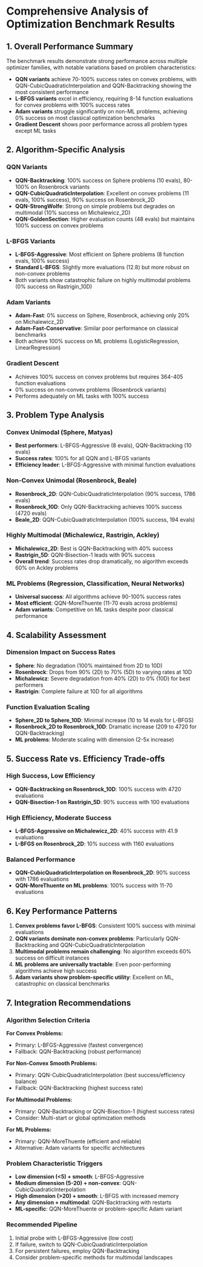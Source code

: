 # Comprehensive Analysis of Optimization Benchmark Results

## 1. Overall Performance Summary

The benchmark results demonstrate strong performance across multiple optimizer families, with notable variations based on problem characteristics:

- **QQN variants** achieve 70-100% success rates on convex problems, with QQN-CubicQuadraticInterpolation and QQN-Backtracking showing the most consistent performance
- **L-BFGS variants** excel in efficiency, requiring 8-14 function evaluations for convex problems with 100% success rates
- **Adam variants** struggle significantly on non-ML problems, achieving 0% success on most classical optimization benchmarks
- **Gradient Descent** shows poor performance across all problem types except ML tasks

## 2. Algorithm-Specific Analysis

### QQN Variants
- **QQN-Backtracking**: 100% success on Sphere problems (10 evals), 80-100% on Rosenbrock variants
- **QQN-CubicQuadraticInterpolation**: Excellent on convex problems (11 evals, 100% success), 90% success on Rosenbrock_2D
- **QQN-StrongWolfe**: Strong on simple problems but degrades on multimodal (10% success on Michalewicz_2D)
- **QQN-GoldenSection**: Higher evaluation counts (48 evals) but maintains 100% success on convex problems

### L-BFGS Variants
- **L-BFGS-Aggressive**: Most efficient on Sphere problems (8 function evals, 100% success)
- **Standard L-BFGS**: Slightly more evaluations (12.8) but more robust on non-convex problems
- Both variants show catastrophic failure on highly multimodal problems (0% success on Rastrigin_10D)

### Adam Variants
- **Adam-Fast**: 0% success on Sphere, Rosenbrock, achieving only 20% on Michalewicz_2D
- **Adam-Fast-Conservative**: Similar poor performance on classical benchmarks
- Both achieve 100% success on ML problems (LogisticRegression, LinearRegression)

### Gradient Descent
- Achieves 100% success on convex problems but requires 364-405 function evaluations
- 0% success on non-convex problems (Rosenbrock variants)
- Performs adequately on ML tasks with 100% success

## 3. Problem Type Analysis

### Convex Unimodal (Sphere, Matyas)
- **Best performers**: L-BFGS-Aggressive (8 evals), QQN-Backtracking (10 evals)
- **Success rates**: 100% for all QQN and L-BFGS variants
- **Efficiency leader**: L-BFGS-Aggressive with minimal function evaluations

### Non-Convex Unimodal (Rosenbrock, Beale)
- **Rosenbrock_2D**: QQN-CubicQuadraticInterpolation (90% success, 1786 evals)
- **Rosenbrock_10D**: Only QQN-Backtracking achieves 100% success (4720 evals)
- **Beale_2D**: QQN-CubicQuadraticInterpolation (100% success, 194 evals)

### Highly Multimodal (Michalewicz, Rastrigin, Ackley)
- **Michalewicz_2D**: Best is QQN-Backtracking with 40% success
- **Rastrigin_5D**: QQN-Bisection-1 leads with 90% success
- **Overall trend**: Success rates drop dramatically, no algorithm exceeds 60% on Ackley problems

### ML Problems (Regression, Classification, Neural Networks)
- **Universal success**: All algorithms achieve 90-100% success rates
- **Most efficient**: QQN-MoreThuente (11-70 evals across problems)
- **Adam variants**: Competitive on ML tasks despite poor classical performance

## 4. Scalability Assessment

### Dimension Impact on Success Rates
- **Sphere**: No degradation (100% maintained from 2D to 10D)
- **Rosenbrock**: Drops from 90% (2D) to 70% (5D) to varying rates at 10D
- **Michalewicz**: Severe degradation from 40% (2D) to 0% (10D) for best performers
- **Rastrigin**: Complete failure at 10D for all algorithms

### Function Evaluation Scaling
- **Sphere_2D to Sphere_10D**: Minimal increase (10 to 14 evals for L-BFGS)
- **Rosenbrock_2D to Rosenbrock_10D**: Dramatic increase (209 to 4720 for QQN-Backtracking)
- **ML problems**: Moderate scaling with dimension (2-5x increase)

## 5. Success Rate vs. Efficiency Trade-offs

### High Success, Low Efficiency
- **QQN-Backtracking on Rosenbrock_10D**: 100% success with 4720 evaluations
- **QQN-Bisection-1 on Rastrigin_5D**: 90% success with 100 evaluations

### High Efficiency, Moderate Success
- **L-BFGS-Aggressive on Michalewicz_2D**: 40% success with 41.9 evaluations
- **L-BFGS on Rosenbrock_2D**: 10% success with 1160 evaluations

### Balanced Performance
- **QQN-CubicQuadraticInterpolation on Rosenbrock_2D**: 90% success with 1786 evaluations
- **QQN-MoreThuente on ML problems**: 100% success with 11-70 evaluations

## 6. Key Performance Patterns

1. **Convex problems favor L-BFGS**: Consistent 100% success with minimal evaluations
2. **QQN variants dominate non-convex problems**: Particularly QQN-Backtracking and QQN-CubicQuadraticInterpolation
3. **Multimodal problems remain challenging**: No algorithm exceeds 60% success on difficult instances
4. **ML problems are universally tractable**: Even poor-performing algorithms achieve high success
5. **Adam variants show problem-specific utility**: Excellent on ML, catastrophic on classical benchmarks

## 7. Integration Recommendations

### Algorithm Selection Criteria

**For Convex Problems:**
- Primary: L-BFGS-Aggressive (fastest convergence)
- Fallback: QQN-Backtracking (robust performance)

**For Non-Convex Smooth Problems:**
- Primary: QQN-CubicQuadraticInterpolation (best success/efficiency balance)
- Fallback: QQN-Backtracking (highest success rate)

**For Multimodal Problems:**
- Primary: QQN-Backtracking or QQN-Bisection-1 (highest success rates)
- Consider: Multi-start or global optimization methods

**For ML Problems:**
- Primary: QQN-MoreThuente (efficient and reliable)
- Alternative: Adam variants for specific architectures

### Problem Characteristic Triggers
- **Low dimension (<5) + smooth**: L-BFGS-Aggressive
- **Medium dimension (5-20) + non-convex**: QQN-CubicQuadraticInterpolation
- **High dimension (>20) + smooth**: L-BFGS with increased memory
- **Any dimension + multimodal**: QQN-Backtracking with restarts
- **ML-specific**: QQN-MoreThuente or problem-specific Adam variant

### Recommended Pipeline
1. Initial probe with L-BFGS-Aggressive (low cost)
2. If failure, switch to QQN-CubicQuadraticInterpolation
3. For persistent failures, employ QQN-Backtracking
4. Consider problem-specific methods for multimodal landscapes